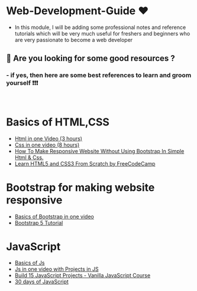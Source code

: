 # Web-Development-Guide ❤️

- In this module, I will be adding some professional notes and reference tutorials which will be very much useful for freshers and beginners who are very passionate to become a web developer 

## 🤔 Are you looking for some good resources ? 

### - if yes, then here are some best references to learn and groom yourself ❗❗❗ 

<br>

# Basics of HTML,CSS

- [Html in one Video (3 hours)](https://www.youtube.com/watch?v=BsDoLVMnmZs)
- [Css in one video (8 hours)](https://www.youtube.com/watch?v=Edsxf_NBFrw)
- [How To Make Responsive Website Without Using Bootstrap In Simple Html & Css.](https://www.youtube.com/watch?v=q9VvA1Adpr0)
- [Learn HTML5 and CSS3 From Scratch by FreeCodeCamp](https://www.youtube.com/watch?v=mU6anWqZJcc)

# Bootstrap for making website responsive

- [Basics of Bootstrap in one video ](https://www.youtube.com/watch?v=QE5oQh63gGE)
- [Bootstrap 5 Tutorial](https://www.youtube.com/playlist?list=PL4cUxeGkcC9joIM91nLzd_qaH_AimmdAR)

# JavaScript

- [Basics of  Js](https://www.youtube.com/watch?v=cvvwkgp4HBg&list=PLu0W_9lII9ajyk081To1Cbt2eI5913SsL)
- [Js in one video with Projects in JS](https://www.youtube.com/watch?v=hKB-YGF14SY)
- [Build 15 JavaScript Projects - Vanilla JavaScript Course](https://www.youtube.com/watch?v=3PHXvlpOkf4&t=20575s)
- [30 days of JavaScript](https://javascript30.com/)











